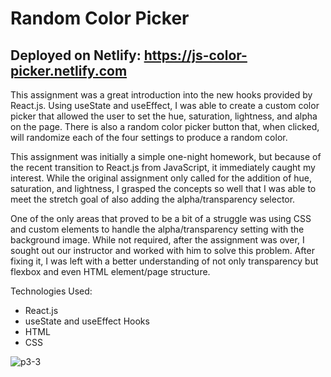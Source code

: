 # Random Color Picker
## Deployed on Netlify: https://js-color-picker.netlify.com

This assignment was a great introduction into the new hooks provided by React.js. Using useState and useEffect, I was able to create a custom color picker that allowed the user to set the hue, saturation, lightness, and alpha on the page. There is also a random color picker button that, when clicked, will randomize each of the four settings to produce a random color.

This assignment was initially a simple one-night homework, but because of the recent transition to React.js from JavaScript, it immediately caught my interest. While the original assignment only called for the addition of hue, saturation, and lightness, I grasped the concepts so well that I was able to meet the stretch goal of also adding the alpha/transparency selector.

One of the only areas that proved to be a bit of a struggle was using CSS and custom elements to handle the alpha/transparency setting with the background image. While not required, after the assignment was over, I sought out our instructor and worked with him to solve this problem. After fixing it, I was left with a better understanding of not only transparency but flexbox and even HTML element/page structure.

Technologies Used:
- React.js
- useState and useEffect Hooks
- HTML
- CSS

![p3-3](https://user-images.githubusercontent.com/52833074/73208512-9436eb80-4114-11ea-825f-6d8fe89ec931.jpg)
